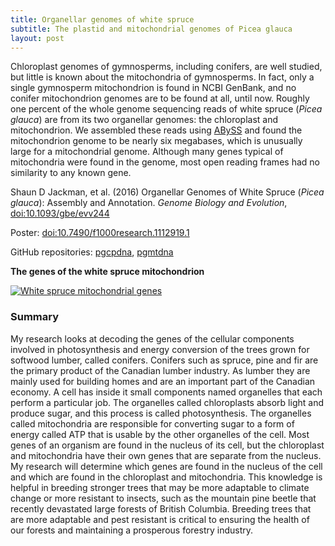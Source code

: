 ```yaml
---
title: Organellar genomes of white spruce
subtitle: The plastid and mitochondrial genomes of Picea glauca
layout: post
---
```


Chloroplast genomes of gymnosperms, including conifers, are well studied, but little is known about the mitochondria of gymnosperms. In fact, only a single gymnosperm mitochondrion is found in NCBI GenBank, and no conifer mitochondrion genomes are to be found at all, until now. Roughly one percent of the whole genome sequencing reads of white spruce (*Picea glauca*) are from its two organellar genomes: the chloroplast and mitochondrion. We assembled these reads using [ABySS](https://github.com/bcgsc/abyss) and found the mitochondrion genome to be nearly six megabases, which is unusually large for a mitochondrial genome. Although many genes typical of mitochondria were found in the genome, most open reading frames had no similarity to any known gene.

Shaun D Jackman, et al. (2016)
Organellar Genomes of White Spruce (*Picea glauca*): Assembly and Annotation.
*Genome Biology and Evolution*, [doi:10.1093/gbe/evv244](http://gbe.oxfordjournals.org/content/8/1/29)

Poster: [doi:10.7490/f1000research.1112919.1](http://f1000research.com/posters/5-2072)

GitHub repositories: [pgcpdna](https://github.com/sjackman/pgcpdna), [pgmtdna](https://github.com/sjackman/pgmtdna)

**The genes of the white spruce mitochondrion**

[![White spruce mitochondrial genes](/img/pgmt-genes.png)](http://gbe.oxfordjournals.org/content/8/1/29/F2.expansion.html)

### Summary

My research looks at decoding the genes of the cellular components involved in photosynthesis and energy conversion of the trees grown for softwood lumber, called conifers. Conifers such as spruce, pine and fir are the primary product of the Canadian lumber industry. As lumber they are mainly used for building homes and are an important part of the Canadian economy. A cell has inside it small components named organelles that each perform a particular job. The organelles called chloroplasts absorb light and produce sugar, and this process is called photosynthesis. The organelles called mitochondria are responsible for converting sugar to a form of energy called ATP that is usable by the other organelles of the cell. Most genes of an organism are found in the nucleus of its cell, but the chloroplast and mitochondria have their own genes that are separate from the nucleus. My research will determine which genes are found in the nucleus of the cell and which are found in the chloroplast and mitochondria. This knowledge is helpful in breeding stronger trees that may be more adaptable to climate change or more resistant to insects, such as the mountain pine beetle that recently devastated large forests of British Columbia. Breeding trees that are more adaptable and pest resistant is critical to ensuring the health of our forests and maintaining a prosperous forestry industry.
